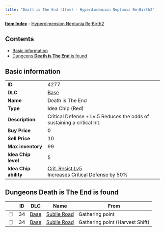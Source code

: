 ```yaml
---
title: "Death is The End (Item) - Hyperdimension Neptunia Re;Birth2"
---
```


[**Item Index**](/neptunia/rb2/item/index.html) - [Hyperdimension Neptunia Re;Birth2](/neptunia/rb2)

## Contents

- [Basic information](#basic-information)
- [Dungeons **Death is The End** is found](#dungeons-death-is-the-end-is-found)

## Basic information

|   |   |
| -- | -- |
| **ID** | 4277 |
| **DLC** | [Base](/neptunia/rb2/dlc/0-base.html) |
| **Name** | Death is The End |
| **Type** | Idea Chip (Red) |
| **Description** | Critical Defense + Lv.5 Reduces the odds of sustaining a critical hit. |
| **Buy Price** | 0 |
| **Sell Price** | 10 |
| **Max inventory** | 99 |
| **Idea Chip level** | 5 |
| **Idea Chip ability** | [Crit. Resist Lv5](/neptunia/rb2/ability/0-9676-crit-resist-lv5.html)<br />Increases Critical Defense by 50% |

## Dungeons **Death is The End** is found

|    | ID | DLC | Name | From |
| -- | -- | --- | ---- | ---- |
| <input type="checkbox" id="rb2-dungeon-0-34" class="trackbox" /> | 34 | [Base](/neptunia/rb2/dlc/0-base.html) | [Sublie Road](/neptunia/rb2/dungeon/0-34-sublie-road.html) | Gathering point |
| <input type="checkbox" id="rb2-dungeon-0-34" class="trackbox" /> | 34 | [Base](/neptunia/rb2/dlc/0-base.html) | [Sublie Road](/neptunia/rb2/dungeon/0-34-sublie-road.html) | Gathering point (Harvest Shift) |